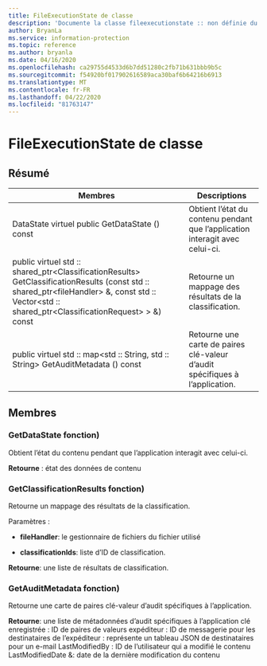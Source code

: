 ```yaml
---
title: FileExecutionState de classe
description: 'Documente la classe fileexecutionstate :: non définie du kit de développement logiciel (SDK) Microsoft Information Protection (MIP).'
author: BryanLa
ms.service: information-protection
ms.topic: reference
ms.author: bryanla
ms.date: 04/16/2020
ms.openlocfilehash: ca29755d4533d6b7dd51280c2fb71b631bbb9b5c
ms.sourcegitcommit: f54920bf017902616589aca30baf6b64216b6913
ms.translationtype: MT
ms.contentlocale: fr-FR
ms.lasthandoff: 04/22/2020
ms.locfileid: "81763147"
---
```

# <a name="class-fileexecutionstate"></a>FileExecutionState de classe 
  
## <a name="summary"></a>Résumé
 Membres                        | Descriptions                                
--------------------------------|---------------------------------------------
DataState virtuel public GetDataState () const  |  Obtient l’état du contenu pendant que l’application interagit avec celui-ci.
public virtuel std :: shared_ptr\<ClassificationResults\> GetClassificationResults (const std :: shared_ptr\<fileHandler\> &, const std :: Vector\<std :: shared_ptr\<ClassificationRequest\> \> &) const  |  Retourne un mappage des résultats de la classification.
public virtuel std :: map\<std :: String, std :: String\> GetAuditMetadata () const  |  Retourne une carte de paires clé-valeur d’audit spécifiques à l’application.
  
## <a name="members"></a>Membres
  
### <a name="getdatastate-function"></a>GetDataState fonction)
Obtient l’état du contenu pendant que l’application interagit avec celui-ci.

  
**Retourne** : état des données de contenu
  
### <a name="getclassificationresults-function"></a>GetClassificationResults fonction)
Retourne un mappage des résultats de la classification.

Paramètres :  
* **fileHandler**: le gestionnaire de fichiers du fichier utilisé 


* **classificationIds**: liste d’ID de classification. 



  
**Retourne**: une liste de résultats de classification.
  
### <a name="getauditmetadata-function"></a>GetAuditMetadata fonction)
Retourne une carte de paires clé-valeur d’audit spécifiques à l’application.

  
**Retourne**: une liste de métadonnées d’audit spécifiques à l’application clé enregistrée : ID de paires de valeurs expéditeur : ID de messagerie pour les destinataires de l’expéditeur : représente un tableau JSON de destinataires pour un e-mail LastModifiedBy : ID de l’utilisateur qui a modifié le contenu LastModifiedDate &: date de la dernière modification du contenu